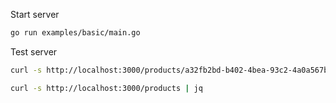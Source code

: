 Start server

```sh
go run examples/basic/main.go
```

Test server

```sh
curl -s http://localhost:3000/products/a32fb2bd-b402-4bea-93c2-4a0a567b2261 | jq

curl -s http://localhost:3000/products | jq
```